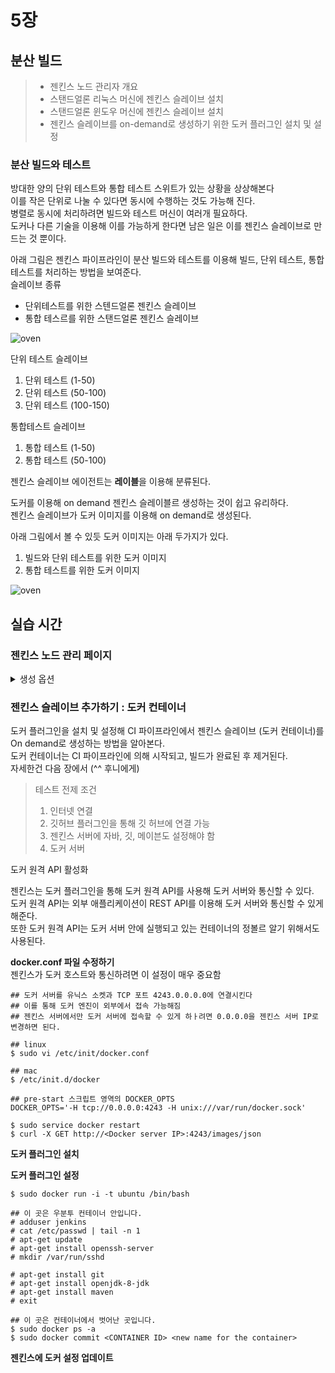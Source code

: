# 5장
## 분산 빌드
> * 젠킨스 노드 관리자 개요
> * 스탠드얼론 리눅스 머신에 젠킨스 슬레이브 설치
> * 스탠드얼론 윈도우 머신에 젠킨스 슬레이브 설치
> * 젠킨스 슬레이브를 on-demand로 생성하기 위한 도커 플러그인 설치 및 설정

### 분산 빌드와 테스트
방대한 양의 단위 테스트와 통합 테스트 스위트가 있는 상황을 상상해본다<br>
이를 작은 단위로 나눌 수 있다면 동시에 수행하는 것도 가능해 진다. <br>
병렬로 동시에 처리하려면 빌드와 테스트 머신이 여러개 필요하다.<br>
도커나 다른 기술을 이용해 이를 가능하게 한다면 남은 일은 이를 젠킨스 슬레이브로 만드는 것 뿐이다.

아래 그림은 젠킨스 파이프라인이 분산 빌드와 테스트를 이용해 빌드, 단위 테스트, 통합 테스트를 처리하는 방법을 보여준다. <br>
슬레이브 종류
- 단위테스트를 위한 스텐드얼론 젠킨스 슬레이브
- 통합 테스르를 위한 스탠드얼론 젠킨스 슬레이브

 ![oven](/doc/img/agent_distri_build_test1.png)
 
 단위 테스트 슬레이브
 1. 단위 테스트 (1-50)
 2. 단위 테스트 (50-100)
 3. 단위 테스트 (100-150)
 
 통합테스트 슬레이브
 1. 통합 테스트 (1-50)
 2. 통합 테스트 (50-100)
 
 젠킨스 슬레이브 에이전트는 **레이블**을 이용해 분류된다.
 
 도커를 이용해 on demand 젠킨스 슬레이블르 생성하는 것이 쉽고 유리하다. <br>
 젠킨스 슬레이브가 도커 이미지를 이용해 on demand로 생성된다.
 
 아래 그림에서 볼 수 있듯 도커 이미지는 아래 두가지가 있다.
 1. 빌드와 단위 테스트를 위한 도커 이미지
 2. 통합 테스트를 위한 도커 이미지
 
 ![oven](/doc/img/agent_distri_build_test2.png)
 
 ## 실습 시간
 ### 젠킨스 노드 관리 페이지
 <details><summary>생성 옵션</summary>
 
 Labels : 스페이스 (_)를 이용해 여러 개의 레이블을 추가할 수 있는데, 다음 화면과 같이 레이블을 이용해 특정 슬레이브에서 파이프라인을 실행할 수 있다.
 예제를 보면 maven-build-1 레이블을 추가해 이 젠킨스 슬레이브가 메이븐 프로젝트를 빌드할 수 있게 설정했다. 
 
 Usage
 - User this node as much as possible : 세상에 자비를 베풀어 모든자가 사용 가능하게 함
 - Only build jobs with label expressions matching this node : 프로젝트 설정에서 레이블이나 노드의 이름 조건에 부합하는 경우에만 허요앻줌
 
 Launch method
 - Launch agent via Java Web Start
 JNLP 파일이 에이전트 머신에 열려 있어 젠킨스 마스터에 TCP 연결이 되어야 한다.
 
 > **다운 로드**  
 <jenkins_server_url>/jnlpJars/agent.jar 
 ```
$ echo <secret_key> > secret-file
$ cat << EOF > start_agent.sh
#!/bin/bash
java -jar agent.jar -jnlpUrl https://jbuildsx.ahnlab.com/computer/test/slave-agent.jnlp -secret @secret-file -workDir "/jenkins" &
EOF
$ chmod +x start_agent.sh
$ ./start_agent.sh
```
 - Launch agent via execution of command on the master
 마스터에서 젠킨스 실행 명령을 받아 에이전트를 실행한다.
 마스터가 다른 머신에 SSH나 remote shell(RSH)을 통해 프로세스를 실행시킬 수 있는 경우 이를 사용
 - Launch agent via SSH
 secure SSH 연결을 통해 명령어를 보내 슬레이블르 시작시킨다.
 해당 머신에 로그인할 수 있는 계정이 있어야 한다. (루트권한 X)
 - Let Jenkins control this Windows slave as a Windows service
 윈도우에 있는 원격 관리 기능을 이용해 윈도우 슬레이브 시작
 
 Availability
- Keep this agent online as much as possible
- Take this agent online and offline at specific times
정기적인 빌드가 있을 경우 괜춘할듯(?)
- Take this agent online when in demand, and offline when idle
조건을 만족할 경우 젠킨스가 해당 에이전트를 온라인 상태로 만든다.
조건은 빌드가 in demand delay에 정의된 시간만큼 큐에 존재하게 되는 경우이다
- 그리고 에이전트는 레이블에 의해 매칭될 경우에서 실행됨
이 에이전트는 다음과 같은 겨웅에 오프라인으로 변경됨
1. 해당 에이전트에서 실행되는 빌드가 더이상 존재하지 않을 경우
2. 해당 에이전트가 Idle delay에 명시된 시간만큼 유휴 상태로 존재할 경우 
</details>

### 젠킨스 슬레이브 추가하기 : 도커 컨테이너
도커 플러그인을 설치 및 설정해 CI 파이프라인에서 젠킨스 슬레이브 (도커 컨테이너)를 On demand로 생성하는 방법을 알아본다.<br>
도커 컨테이너는 CI 파이프라인에 의해 시작되고, 빌드가 완료된 후 제거된다.<br>
자세한건 다음 장에서 (^^ 후니에게)

> 테스트 전제 조건
> 1. 인터넷 연결
> 2. 깃허브 플러그인을 통해 깃 허브에 연결 가능
> 3. 젠킨스 서버에 자바, 깃, 메이븐도 설정해야 함
> 4. 도커 서버

도커 원격 API 활성화

젠킨스는 도커 플러그인을 통해 도커 원격 API를 사용해 도커 서버와 통신할 수 있다.<br> 
도커 원격 API는 외부 애플리케이션이 REST API를 이용해 도커 서버와 통신할 수 있게 해준다.<br>
또한 도커 원격 API는 도커 서버 안에 실행되고 있는 컨테이너의 정볼르 알기 위해서도 사용된다.

**docker.conf 파일 수정하기**<br>
젠킨스가 도커 호스트와 통신하려면 이 설정이 매우 중요함
 ```
## 도커 서버를 유닉스 소켓과 TCP 포트 4243.0.0.0.0에 연결시킨다
## 이를 통해 도커 엔진이 외부에서 접속 가능해짐
## 젠킨스 서버에서만 도커 서버에 접속할 수 있게 하ㅏ려면 0.0.0.0을 젠킨스 서버 IP로 변경하면 된다.

## linux
$ sudo vi /etc/init/docker.conf

## mac
$ /etc/init.d/docker

## pre-start 스크립트 영역의 DOCKER_OPTS
DOCKER_OPTS='-H tcp://0.0.0.0:4243 -H unix:///var/run/docker.sock'

$ sudo service docker restart
$ curl -X GET http://<Docker server IP>:4243/images/json
```

**도커 플러그인 설치**

**도커 플러그인 설정**

```
$ sudo docker run -i -t ubuntu /bin/bash

## 이 곳은 우분투 컨테이너 안입니다.
# adduser jenkins
# cat /etc/passwd | tail -n 1
# apt-get update
# apt-get install openssh-server
# mkdir /var/run/sshd

# apt-get install git
# apt-get install openjdk-8-jdk
# apt-get install maven
# exit

## 이 곳은 컨테이너에서 벗어난 곳입니다.
$ sudo docker ps -a
$ sudo docker commit <CONTAINER ID> <new name for the container>
```

**젠킨스에 도커 설정 업데이트**
